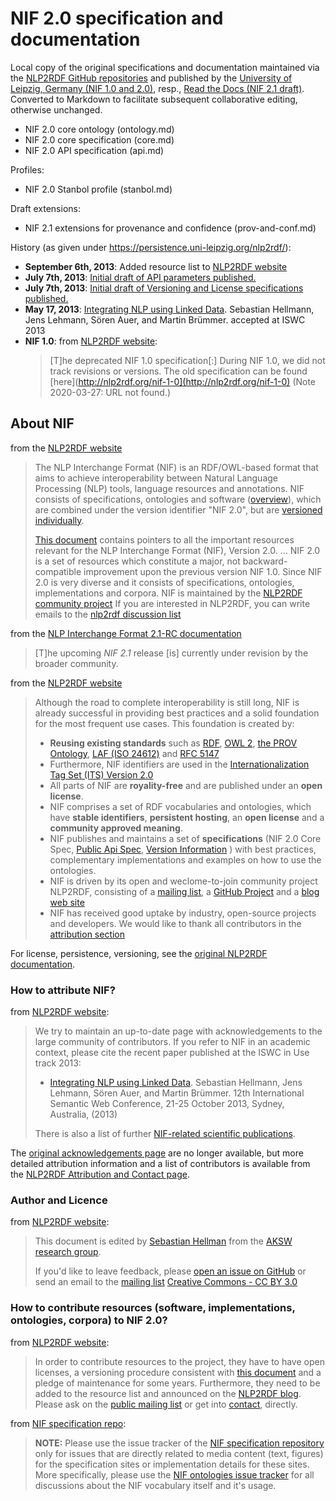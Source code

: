 
# NIF 2.0 specification and documentation
Local copy of the original specifications and documentation maintained via the [NLP2RDF GitHub repositories](https://github.com/NLP2RDF) and published by the [University of Leipzig, Germany (NIF 1.0 and 2.0)](https://persistence.uni-leipzig.org/nlp2rdf/), resp., [Read the Docs (NIF 2.1 draft)](https://nif.readthedocs.io/en/latest/). Converted to Markdown to facilitate subsequent collaborative editing, otherwise unchanged.

* NIF 2.0 core ontology (ontology.md)
* NIF 2.0 core specification (core.md)
* NIF 2.0 API specification (api.md)

Profiles:

* NIF 2.0 Stanbol profile (stanbol.md)

Draft extensions:

* NIF 2.1 extensions for provenance and confidence (prov-and-conf.md)

History (as given under https://persistence.uni-leipzig.org/nlp2rdf/):
*   **September 6th, 2013**: Added resource list to [NLP2RDF website](https://persistence.uni-leipzig.org/nlp2rdf/)
*   **July 7th, 2013**: [Initial draft of API parameters published.](https://persistence.uni-leipzig.org/nlp2rdf/specification/api.html)
*   **July 7th, 2013**: [Initial draft of Versioning and License specifications published.](https://persistence.uni-leipzig.org/nlp2rdf/specification/version.html)
*   **May 17, 2013**: [Integrating NLP using Linked Data](http://svn.aksw.org/papers/2013/ISWC_NIF/public.pdf). Sebastian Hellmann, Jens Lehmann, Sören Auer, and Martin Brümmer. accepted at ISWC 2013
* **NIF 1.0**: from [NLP2RDF website](https://persistence.uni-leipzig.org/nlp2rdf/specification/about.html):
	> [T]he deprecated NIF 1.0 specification[:] During NIF 1.0, we did not track revisions or versions. The old specification can be found [here](http://nlp2rdf.org/nif-1-0](http://nlp2rdf.org/nif-1-0) (Note 2020-03-27: URL not found.)

## About NIF

from the [NLP2RDF website](https://persistence.uni-leipzig.org/nlp2rdf/)

> The NLP Interchange Format (NIF) is an RDF/OWL-based format that aims to achieve interoperability between Natural Language Processing (NLP) tools, language resources and annotations. NIF consists of specifications, ontologies and software ([overview](http://persistence.uni-leipzig.org/nlp2rdf)), which are combined under the version identifier "NIF 2.0", but are [versioned individually](http://persistence.uni-leipzig.org/nlp2rdf/specification/version.html).
> 
> [This document](https://persistence.uni-leipzig.org/nlp2rdf/) contains pointers to all the important resources relevant for the NLP Interchange Format (NIF), Version 2.0. 
> ...
> NIF 2.0 is a set of resources which constitute a major, not backward-compatible improvement upon the previous version NIF 1.0. Since NIF 2.0 is very diverse and it consists of specifications, ontologies, implementations and corpora. NIF is maintained by the [NLP2RDF community project](http://nlp2rdf.org) If you are interested in NLP2RDF, you can write emails to the [nlp2rdf discussion list](http://lists.informatik.uni-leipzig.de/mailman/listinfo/nlp2rdf)

from the [NLP Interchange Format 2.1-RC documentation](https://nif.readthedocs.io/en/latest/)

> [T]he upcoming _NIF 2.1_ release [is] currently under revision by the broader community.

from the [NLP2RDF website](https://persistence.uni-leipzig.org/nlp2rdf/)

> Although the road to complete interoperability is still long, NIF is already successful in providing best practices and a solid foundation for the most frequent use cases. This foundation is created by:
>
>*   **Reusing existing standards** such as [RDF](http://www.w3.org/TR/rdf-primer/), [OWL 2](http://www.w3.org/TR/owl2-overview/), [the PROV Ontology](http://www.w3.org/TR/prov-o/), [LAF (ISO 24612)](http://www.cs.vassar.edu/~ide/papers/ISO+24612-2012.pdf) and [RFC 5147](http://tools.ietf.org/html/rfc5147)
> *   Furthermore, NIF identifiers are used in the [Internationalization Tag Set (ITS) Version 2.0](http://www.w3.org/TR/its20/)
>*   All parts of NIF are **royality-free** and are published under an **open license**.
>*   NIF comprises a set of RDF vocabularies and ontologies, which have **stable identifiers**, **persistent hosting**, an **open license** and a **community approved meaning**.
>*   NIF publishes and maintains a set of **specifications** (NIF 2.0 Core Spec, [Public Api Spec](http://persistence.uni-leipzig.org/nlp2rdf/specification/api.html), [Version Information](http://persistence.uni-leipzig.org/nlp2rdf/specification/version.html) ) with best practices, complementary implementations and examples on how to use the ontologies.
>*   NIF is driven by its open and weclome-to-join community project NLP2RDF, consisting of a [mailing list](http://lists.informatik.uni-leipzig.de/mailman/listinfo/nlp2rdf), a [GitHub Project](https://github.com/NLP2RDF) and a [blog web site](http://nlp2rdf.org)
>*   NIF has received good uptake by industry, open-source projects and developers. We would like to thank all contributors in the [attribution section](#attribution)

For license, persistence, versioning, see the [original NLP2RDF documentation](http://persistence.uni-leipzig.org/nlp2rdf/specification/version.html).

### How to attribute NIF?
from [NLP2RDF website](https://persistence.uni-leipzig.org/nlp2rdf/specification/about.html):
> We try to maintain an up-to-date page with acknowledgements to the large community of contributors. If you refer to NIF in an academic context, please cite the recent paper published at the ISWC in Use track 2013:
> *   [Integrating NLP using Linked Data](http://svn.aksw.org/papers/2013/ISWC_NIF/public.pdf). Sebastian Hellmann, Jens Lehmann, Sören Auer, and Martin Brümmer. 12th International Semantic Web Conference, 21-25 October 2013, Sydney, Australia, (2013)
>
>There is also a list of further [NIF-related scientific publications](http://nlp2rdf.org/publications).

The [original acknowledgements page](http://nlp2rdf.org/acknowledgements) are no longer available, but more detailed attribution information and a list of contributors is available from the [NLP2RDF Attribution and Contact page](https://persistence.uni-leipzig.org/nlp2rdf/page/attribution.html). 

### Author and Licence
from [NLP2RDF website](https://persistence.uni-leipzig.org/nlp2rdf/specification/about.html):
> This document is edited by [Sebastian Hellman](http://bis.informatik.uni-leipzig.de/SebastianHellmann) from the [AKSW research group](http://aksw.org).
>
> If you'd like to leave feedback, please [open an issue on GitHub](https://github.com/NLP2RDF/specification/issues) or send an email to the [mailing list](http://lists.informatik.uni-leipzig.de/mailman/listinfo/nlp2rdf)
> [Creative Commons - CC BY 3.0](http://creativecommons.org/licenses/by/3.0/)

### How to contribute resources (software, implementations, ontologies, corpora) to NIF 2.0?
from [NLP2RDF website](https://persistence.uni-leipzig.org/nlp2rdf/specification/about.html):
> In order to contribute resources to the project, they have to have open licenses, a versioning procedure consistent with [this document](http://persistence.uni-leipzig.org/nlp2rdf/specification/version.html) and a pledge of maintenance for some years. Furthermore, they need to be added to the resource list and announced on the [NLP2RDF blog](http://nlp2rdf.org>). Please ask on the [public mailing list](http://lists.informatik.uni-leipzig.de/mailman/listinfo/nlp2rdf) or get into [contact](http://nlp2rdf.org/contactimprint), directly.

from [NIF specification repo](https://github.com/NLP2RDF/specification/blob/master/README.md):
> **NOTE:** Please use the issue tracker of the [NIF specification repository](https://github.com/NLP2RDF/specification) only for issues that
 are directly related to media content (text, figures) for the specification
 sites or implementation details for these sites.
 More specifically, please use the [NIF ontologies issue tracker](https://github.com/NLP2RDF/ontologies/issues/)
 for all discussions about the NIF vocabulary itself and it's usage.
 
